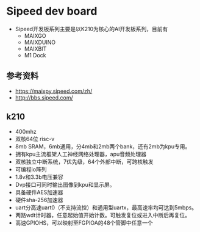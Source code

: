 # Sipeed dev board
- Sipeed开发板系列主要是以K210为核心的AI开发板系列，目前有
   - MAIXGO
   - MAIXDUINO
   - MAIXBIT
   - M1 Dock    
## 参考资料
- https://maixpy.sipeed.com/zh/
- http://bbs.sipeed.com/
## k210
- 400mhz
- 双核64位 risc-v
- 8mb SRAM，6mb通用，分4mb和2mb两个bank，还有2mb为kpu专用。
- 拥有kpu主流框架人工神经网络处理器，apu音频处理器
- 双核独立中断系统，7优先级，64个外部中断，可跨核触发
- 可编程io阵列
- 1.8v和3.3b电压兼容
- Dvp接口可同时输出图像到kpu和显示屏。
- 具备硬件AES加速器
- 硬件sha-256加速器
- uart分高速uart0（不支持流控）和通用型uartx，最高速率均可达到5mbps。
- 两路wdt计时器，任意起始值开始计数。可触发复位或进入中断后再复位。
- 高速GPIOHS，可以映射至FGPIOA的48个管脚中任意一个
